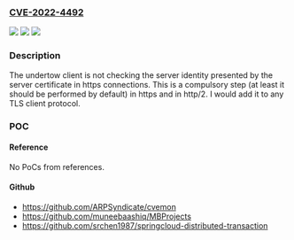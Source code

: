 ### [CVE-2022-4492](https://cve.mitre.org/cgi-bin/cvename.cgi?name=CVE-2022-4492)
![](https://img.shields.io/static/v1?label=Product&message=undertow&color=blue)
![](https://img.shields.io/static/v1?label=Version&message=2.7%20&color=brightgreen)
![](https://img.shields.io/static/v1?label=Vulnerability&message=ssrf&color=brightgreen)

### Description

The undertow client is not checking the server identity presented by the server certificate in https connections. This is a compulsory step (at least it should be performed by default) in https and in http/2. I would add it to any TLS client protocol.

### POC

#### Reference
No PoCs from references.

#### Github
- https://github.com/ARPSyndicate/cvemon
- https://github.com/muneebaashiq/MBProjects
- https://github.com/srchen1987/springcloud-distributed-transaction

